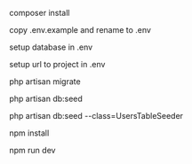 composer install

copy .env.example and rename to .env

setup database in .env

setup url to project in .env

php artisan migrate

php artisan db:seed

php artisan db:seed --class=UsersTableSeeder

npm install

npm run dev
